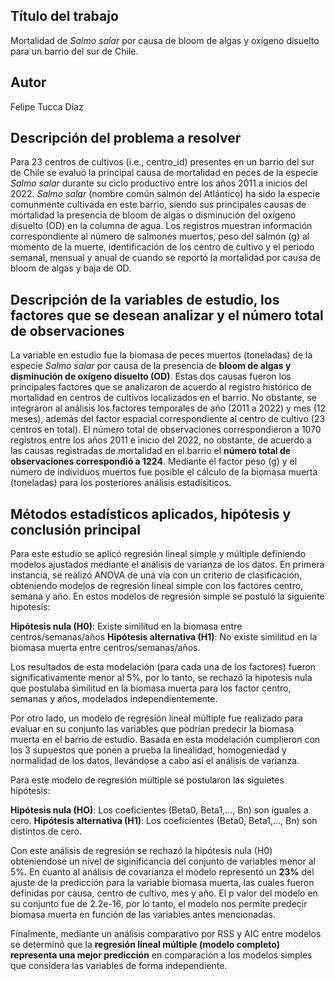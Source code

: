 ## Título del trabajo
Mortalidad de *Salmo salar* por causa de bloom de algas y oxígeno disuelto para un barrio del sur de Chile.

## Autor
Felipe Tucca Díaz

## Descripción del problema a resolver
Para 23 centros de cultivos (i.e., centro_id) presentes en un barrio del sur de Chile se evaluó la principal causa de mortalidad en peces de la especie *Salmo salar* durante su ciclo productivo entre los años 2011 a inicios del 2022. *Salmo salar* (nombre común salmón del Atlántico) ha sido la especie comunmente cultivada en este barrio, siendo sus principales causas de mortalidad la presencia de bloom de algas o disminución del oxígeno disuelto (OD) en la columna de agua. Los registros muestran información correspondiente al número de salmones muertos, peso del salmón (g) al momento de la muerte, identificación de los centro de cultivo y el periodo semanal, mensual y anual de cuando se reportó la mortalidad por causa de bloom de algas y baja de OD.

## Descripción de la variables de estudio, los factores que se desean analizar y el número total de observaciones
La variable en estudio fue la biomasa de peces muertos (toneladas) de la especie *Salmo salar* por causa de la presencia de **bloom de algas y disminución de oxígeno disuelto (OD)**. Estas dos causas fueron los principales factores que se analizaron de acuerdo al registro histórico de mortalidad en centros de cultivos localizados en el barrio. No obstante, se integraron al análisis los factores temporales de año (2011 a 2022) y mes (12 meses), además del factor espacial correspondiente al centro de cultivo (23 centros en total). El número total de observaciones correspondieron a 1070 registros entre los años 2011 e inicio del 2022, no obstante, de acuerdo a las causas registradas de mortalidad en el barrio el **número total de observaciones correspondió a 1224**. Mediante el factor peso (g) y el número de individuos muertos fue posible el cálculo de la biomasa muerta (toneladas) para los posteriores análisis estadísiticos.

## Métodos estadísticos aplicados, hipótesis y conclusión principal
Para este estudio se aplicó regresión lineal simple y múltiple definiendo modelos ajustados mediante el análisis de varianza de los datos. En primera instancia, se realizó ANOVA de una vía con un criterio de clasificación, obteniendo modelos de regresión lineal simple con los factores centro, semana y año. En estos modelos de regresión simple se postuló la siguiente hipotesis:

**Hipótesis nula (H0)**: Existe similitud en la biomasa entre centros/semanas/años
**Hipótesis alternativa (H1)**: No existe similitud en la biomasa muerta entre centros/semanas/años.

Los resultados de esta modelación (para cada una de los factores) fueron significativamente menor al 5%, por lo tanto, se rechazó la hipotesis nula que postulaba similitud en la biomasa muerta para los factor centro, semanas y años, modelados independientemente. 

Por otro lado, un modelo de regresión lineal múltiple fue realizado para evaluar en su conjunto las variables que podrían predecir la  biomasa muerta en el barrio de estudio. Basada en esta modelación cumplieron con los 3 supuestos que ponen a prueba la linealidad, homogeniedad y normalidad de los datos, llevándose a cabo así el análisis de varianza. 

Para este modelo de regresión múltiple se postularon las siguietes hipótesis:

**Hipótesis nula (HO)**: Los coeficientes (Beta0, Beta1,..., Bn) son iguales a cero. 
**Hipótesis alternativa (H1)**: Los coeficientes (Beta0, Beta1,..., Bn) son distintos de cero.

Con este análisis de regresión se rechazó la hipótesis nula (H0) obteniendose un nivel de siginificancia del conjunto de variables menor al 5%. En cuanto al análisis de covarianza el modelo representó un **23%** del ajuste de la predicción para la variable biomasa muerta, las cuales fueron definidas por causa, centro de cultivo, mes y año. El p valor del modelo en su conjunto fue de 2.2e-16, por lo tanto, el modelo nos permite predecir biomasa muerta en función de las variables antes mencionadas.

Finalmente, mediante un análisis comparativo por RSS y AIC entre modelos se determinó que la **regresión líneal múltiple (modelo completo) representa una mejor predicción** en comparación a los modelos simples que considera las variables de forma independiente.


